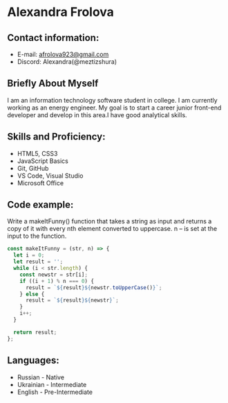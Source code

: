 # Alexandra Frolova 

## Contact information: 
* E-mail: afrolova923@gmail.com
* Discord: Alexandra(@meztizshura)
## Briefly About Myself 
I am an information technology software student in college.  I am currently working as an energy engineer. My goal is to start a career junior front-end developer and develop in this area.I have good analytical skills.

## Skills and Proficiency: 
* HTML5, CSS3
* JavaScript Basics
* Git, GitHub
* VS Code, Visual Studio
* Microsoft Office 

## Code example: 
Write a makeItFunny() function that takes a string as input and returns a copy of it with every nth element converted to uppercase. n – is set at the input to the function.
```javascript
const makeItFunny = (str, n) => {
  let i = 0;
  let result = '';
  while (i < str.length) {
    const newstr = str[i];
    if ((i + 1) % n === 0) {
      result = `${result}${newstr.toUpperCase()}`;
    } else {
      result = `${result}${newstr}`;
    }
    i++;
  }

  return result;
};
```
## Languages: 
* Russian - Native
* Ukrainian - Intermediate 
* English - Pre-Intermediate 


